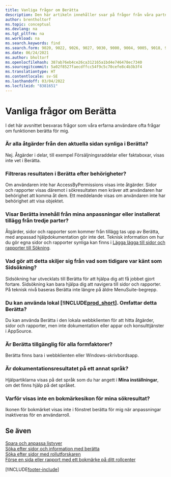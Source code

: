 ```yaml
---
title: Vanliga frågor om Berätta
description: Den här artikeln innehåller svar på frågor från våra partners och kunder som ofta frågar om Berätta.
author: brentholtorf
ms.topic: conceptual
ms.devlang: na
ms.tgt_pltfrm: na
ms.workload: na
ms.search.keywords: find
ms.search.form: 9020, 9022, 9026, 9027, 9030, 9000, 9004, 9005, 9018, 9006, 9007, 9010, 9016, 9017
ms.date: 06/24/2021
ms.author: bholtorf
ms.openlocfilehash: 387ab76eb4ce26ca312165a1bd4e746478ec7340
ms.sourcegitcommit: 5a02f8527faecdffcc54f9c5c70cefe8c4b3b3f4
ms.translationtype: HT
ms.contentlocale: sv-SE
ms.lasthandoff: 03/04/2022
ms.locfileid: "8381651"
---
```

# <a name="tell-me-faq"></a>Vanliga frågor om Berätta
I det här avsnittet besvaras frågor som våra erfarna användare ofta frågar om funktionen berätta för mig.

### <a name="are-all-actions-from-my-current-page-discoverable-in-tell-me"></a>Är alla åtgärder från den aktuella sidan synliga i Berätta?
Nej. Åtgärder i delar, till exempel Försäljningsraddelar eller faktaboxar, visas inte vet i Berätta.

### <a name="are-the-results-in-tell-me-filtered-by-permissions"></a>Filtreras resultaten i Berätta efter behörigheter?
Om användaren inte har AccessByPermissions visas inte åtgärder. Sidor och rapporter visas däremot i sökresultaten men kräver att användaren har behörighet att komma åt dem. Ett meddelande visas om användaren inte har behörighet att visa objektet.

### <a name="does-tell-me-display-content-from-my-customizations-or-installed-third-party-extensions"></a>Visar Berätta innehåll från mina anpassningar eller installerat tillägg från tredje parter?
Åtgärder, sidor och rapporter som kommer från tillägg tas upp av Berätta, med anpassad hjälpdokumentation gör inte det. Teknisk information om hur du gör egna sidor och rapporter synliga kan finns i [Lägga lägga till sidor och rapporter till Sökning](/dynamics365/business-central/dev-itpro/developer/devenv-al-menusuite-functionality).

### <a name="what-makes-this-different-from-what-was-previously-known-as-page-search"></a>Vad gör att detta skiljer sig från vad som tidigare var känt som Sidsökning?
Sidsökning har utvecklats till Berätta för att hjälpa dig att få jobbet gjort fortare. Sidsökning kan bara hjälpa dig att navigera till sidor och rapporter. På teknisk nivå baseras Berätta inte längre på äldre MenuSuite-begrepp.

### <a name="i-use-on-premises-prod_short-does-that-include-tell-me"></a>Du kan använda lokal [!INCLUDE[prod_short](includes/prod_short.md)]. Omfattar detta Berätta?
Du kan använda Berätta i den lokala webbklienten för att hitta åtgärder, sidor och rapporter, men inte dokumentation eller appar och konsulttjänster i AppSource.

### <a name="is-tell-me-available-for-all-form-factors"></a>Är Berätta tillgänglig för alla formfaktorer?
Berätta finns bara i webbklienten eller Windows-skrivbordsapp.

### <a name="are-the-documentation-results-available-in-any-language"></a>Är dokumentationsresultatet på ett annat språk?
Hjälpartiklarna visas på det språk som du har angett i **Mina inställningar**, om det finns hjälp på det språket.

### <a name="why-dont-i-see-a-bookmark-icon-for-my-search-results"></a>Varför visas inte en bokmärkesikon för mina sökresultat?
Ikonen för bokmärket visas inte i fönstret berätta för mig när anpassningar inaktiveras för en användarroll.


## <a name="see-also"></a>Se även  
[Spara och anpassa listvyer](ui-views.md)  
[Söka efter sidor och information med berätta](ui-search.md)  
[Söka efter sidor med rollutforskaren](ui-role-explorer.md)  
[Förse en sida eller rapport med ett bokmärke på ditt rollcenter](ui-bookmarks.md)


[!INCLUDE[footer-include](includes/footer-banner.md)]